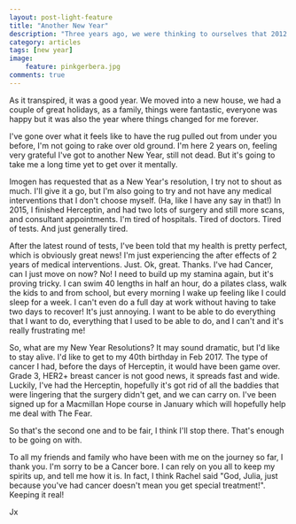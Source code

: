 ```yaml
---
layout: post-light-feature
title: "Another New Year"
description: "Three years ago, we were thinking to ourselves that 2012 had been a pretty good year, and looking forward to another good one in 2013."
category: articles
tags: [new year]
image:
    feature: pinkgerbera.jpg
comments: true
---
```


As it transpired, it was a good year.  We moved into a new house, we had a couple of great holidays, as a family, things were fantastic, everyone was happy but it was also the year where things changed for me forever.  

I've gone over what it feels like to have the rug pulled out from under you before, I'm not going to rake over old ground. I'm here 2 years on, feeling very grateful I've got to another New Year, still not dead.  But it's going to take me a long time yet to get over it mentally.

Imogen has requested that as a New Year's resolution, I try not to shout as much.  I'll give it a go, but I'm also going to try and not have any medical interventions that I don't choose myself. (Ha, like I have any say in that!)  In 2015, I finished Herceptin, and had two lots of surgery and still more scans, and consultant appointments.  I'm tired of hospitals.  Tired of doctors. Tired of tests. And just generally tired.  

After the latest round of tests, I've been told that my health is pretty perfect, which is obviously great news!  I'm just experiencing the after effects of 2 years of medical interventions.  Just.  Ok, great.  Thanks.  I've had Cancer, can I just move on now?  No!  I need to build up my stamina again, but it's proving tricky.  I can swim 40 lengths in half an hour, do a pilates class, walk the kids to and from school, but every morning I wake up feeling like I could sleep for a week. I can't even do a full day at work without having to take two days to recover! It's just annoying.  I want to be able to do everything that I want to do, everything that I used to be able to do, and I can't and it's really frustrating me!

So, what are my New Year Resolutions?  It may sound dramatic, but I'd like to stay alive.  I'd like to get to my 40th birthday in Feb 2017.  The type of cancer I had, before the days of Herceptin, it would have been game over.  Grade 3, HER2+ breast cancer is not good news, it spreads fast and wide.  Luckily, I've had the Herceptin, hopefully it's got rid of all the baddies that were lingering that the surgery didn't get, and we can carry on. I've been signed up for a Macmillan Hope course in January which will hopefully help me deal with The Fear.

So that's the second one and to be fair, I think I'll stop there.  That's enough to be going on with.

To all my friends and family who have been with me on the journey so far, I thank you.  I'm sorry to be a Cancer bore.  I can rely on you all to keep my spirits up, and tell me how it is.  In fact, I think Rachel said "God, Julia, just because you've had cancer doesn't mean you get special treatment!".  Keeping it real!

Jx
